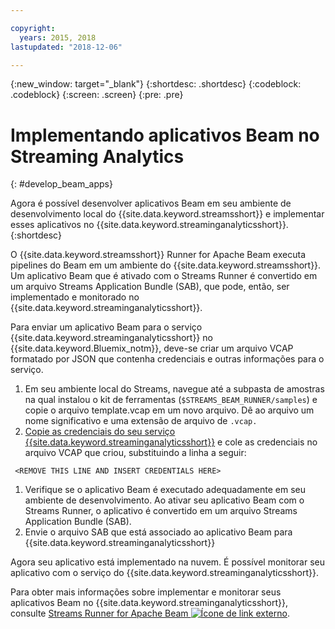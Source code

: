 ```yaml
---

copyright:
  years: 2015, 2018
lastupdated: "2018-12-06"

---
```


<!-- Attribute definitions -->
{:new_window: target="_blank"}
{:shortdesc: .shortdesc}
{:codeblock: .codeblock}
{:screen: .screen}
{:pre: .pre}

# Implementando aplicativos Beam no Streaming Analytics
{: #develop_beam_apps}

Agora é possível desenvolver aplicativos Beam em seu ambiente de desenvolvimento local do {{site.data.keyword.streamsshort}} e implementar esses aplicativos no {{site.data.keyword.streaminganalyticsshort}}.
{:shortdesc}

O {{site.data.keyword.streamsshort}} Runner for Apache Beam executa pipelines do Beam em um ambiente do {{site.data.keyword.streamsshort}}. Um aplicativo Beam que é ativado com o Streams Runner é convertido em um arquivo Streams Application Bundle (SAB), que pode, então, ser implementado e monitorado no {{site.data.keyword.streaminganalyticsshort}}.

Para enviar um aplicativo Beam para o serviço {{site.data.keyword.streaminganalyticsshort}} no {{site.data.keyword.Bluemix_notm}}, deve-se criar um arquivo VCAP formatado por JSON que contenha credenciais e outras informações para o serviço.

1. Em seu ambiente local do Streams, navegue até a subpasta de amostras na qual instalou o kit de ferramentas (`$STREAMS_BEAM_RUNNER/samples`) e copie o arquivo template.vcap em um novo arquivo. Dê ao arquivo um nome significativo e uma extensão de arquivo de `.vcap.`
1. [Copie as credenciais do seu serviço {{site.data.keyword.streaminganalyticsshort}}](/docs/services/StreamingAnalytics/service_plans.html#vcap_services) e cole as credenciais no arquivo VCAP que criou, substituindo a linha a seguir:
```
 <REMOVE THIS LINE AND INSERT CREDENTIALS HERE>
 ```
1. Verifique se o aplicativo Beam é executado adequadamente em seu ambiente de desenvolvimento. Ao ativar seu aplicativo Beam com o Streams Runner, o aplicativo é convertido em um arquivo Streams Application Bundle (SAB).
1. Envie o arquivo SAB que está associado ao aplicativo Beam para {{site.data.keyword.streaminganalyticsshort}}

Agora seu aplicativo está implementado na nuvem. É possível monitorar seu aplicativo com o serviço do {{site.data.keyword.streaminganalyticsshort}}.

Para obter mais informações sobre implementar e monitorar seus aplicativos Beam no {{site.data.keyword.streaminganalyticsshort}}, consulte [Streams Runner for Apache Beam ![Ícone de link externo](../../icons/launch-glyph.svg "Ícone de link externo")](https://ibmstreams.github.io/streamsx.documentation/docs/beamrunner/beamrunner-1-intro/).

